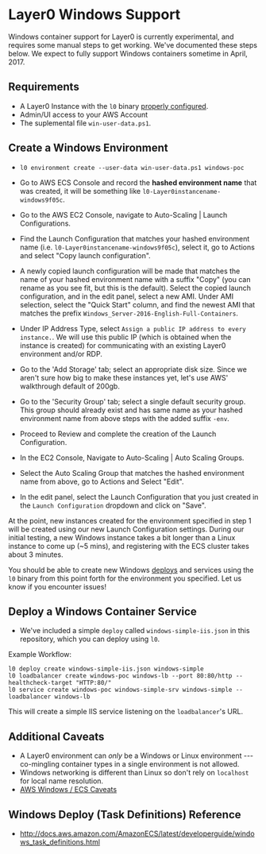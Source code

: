 # Layer0 Windows Support

Windows container support for Layer0 is currently experimental, and requires some manual steps to get working. We've documented these steps below. We expect to fully support Windows containers sometime in April, 2017.

## Requirements

- A Layer0 Instance with the `l0` binary [properly configured](https://quintilesims.github.io/layer0/setup/install/).
- Admin/UI access to your AWS Account
- The suplemental file `win-user-data.ps1`.

## Create a Windows Environment

- `l0 environment create --user-data win-user-data.ps1 windows-poc`

- Go to AWS ECS Console and record the **hashed environment name** that was created, it will be something like `l0-Layer0instancename-windows9f05c`.

- Go to the AWS EC2 Console, navigate to Auto-Scaling | Launch Configurations.

- Find the Launch Configuration that matches your hashed environment name (i.e. `l0-Layer0instancename-windows9f05c`), select it, go to Actions and select "Copy launch configuration".

- A newly copied launch configuration will be made that matches the name of your hashed environment name with a suffix "Copy" (you can rename as you see fit, but this is the default). Select the copied launch configuration, and in the edit panel, select a new AMI. Under AMI selection, select the "Quick Start" column, and find the newest AMI that matches the prefix `Windows_Server-2016-English-Full-Containers`.

- Under IP Address Type, select `Assign a public IP address to every instance.`. We will use this public IP (which is obtained when the instance is created) for communicating with an existing Layer0 environment and/or RDP.

- Go to the 'Add Storage' tab; select an appropriate disk size. Since we aren't sure how big to make these instances yet, let's use AWS' walkthrough default of 200gb.

- Go to the 'Security Group' tab; select a single default security group. This group should already exist and has same name as your hashed environment name from above steps with the added suffix `-env`.

- Proceed to Review and complete the creation of the Launch Configuration.

- In the EC2 Console, Navigate to Auto-Scaling | Auto Scaling Groups.

- Select the Auto Scaling Group that matches the hashed environment name from above, go to Actions and Select "Edit".

- In the edit panel, select the Launch Configuration that you just created in the `Launch Configuration` dropdown and click on "Save".

At the point, new instances created for the environment specified in step 1 will be created using our new Launch Configuration settings. During our initial testing, a new Windows instance takes a bit longer than a Linux instance to come up (~5 mins), and registering with the ECS cluster takes about 3 minutes.

You should be able to create new Windows [deploys](http://docs.aws.amazon.com/AmazonECS/latest/developerguide/windows_task_definitions.html) and services using the `l0` binary from this point forth for the environment you specified. Let us know if you encounter issues!

## Deploy a Windows Container Service

- We've included a simple `deploy` called `windows-simple-iis.json` in this repository, which you can deploy using `l0`.

Example Workflow:
```
l0 deploy create windows-simple-iis.json windows-simple
l0 loadbalancer create windows-poc windows-lb --port 80:80/http --healthcheck-target "HTTP:80/"
l0 service create windows-poc windows-simple-srv windows-simple --loadbalancer windows-lb 
```

This will create a simple IIS service listening on the `loadbalancer`'s URL.

## Additional Caveats

- A Layer0 environment can _only_ be a Windows or Linux environment --- co-mingling container types in a single environment is not allowed.
- Windows networking is different than Linux so don't rely on `localhost` for local name resolution.
- [AWS Windows / ECS Caveats ](http://docs.aws.amazon.com/AmazonECS/latest/developerguide/ECS_Windows.html)

## Windows Deploy (Task Definitions) Reference
- http://docs.aws.amazon.com/AmazonECS/latest/developerguide/windows_task_definitions.html
